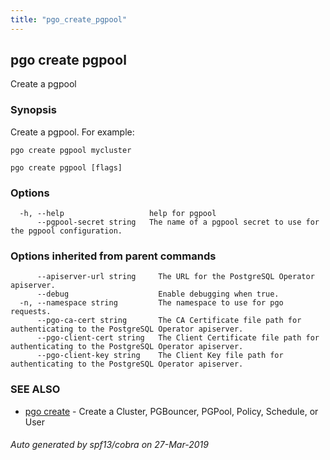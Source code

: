```yaml
---
title: "pgo_create_pgpool"
---
```

## pgo create pgpool

Create a pgpool 

### Synopsis

Create a pgpool. For example:

    pgo create pgpool mycluster

```
pgo create pgpool [flags]
```

### Options

```
  -h, --help                   help for pgpool
      --pgpool-secret string   The name of a pgpool secret to use for the pgpool configuration.
```

### Options inherited from parent commands

```
      --apiserver-url string     The URL for the PostgreSQL Operator apiserver.
      --debug                    Enable debugging when true.
  -n, --namespace string         The namespace to use for pgo requests.
      --pgo-ca-cert string       The CA Certificate file path for authenticating to the PostgreSQL Operator apiserver.
      --pgo-client-cert string   The Client Certificate file path for authenticating to the PostgreSQL Operator apiserver.
      --pgo-client-key string    The Client Key file path for authenticating to the PostgreSQL Operator apiserver.
```

### SEE ALSO

* [pgo create](/operatorcli/cli/pgo_create/)	 - Create a Cluster, PGBouncer, PGPool, Policy, Schedule, or User

###### Auto generated by spf13/cobra on 27-Mar-2019
